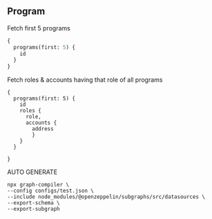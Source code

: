 ## Program

Fetch first 5 programs
```graphql
{
  programs(first: 5) {
    id
  }
}
```

Fetch roles & accounts having that role of all programs
```
{
  programs(first: 5) {
    id
    roles {
      role,
      accounts {
      	address
    	}
    }
  }
  
}

```



AUTO GENERATE
```shell
npx graph-compiler \
--config configs/test.json \
--include node_modules/@openzeppelin/subgraphs/src/datasources \
--export-schema \
--export-subgraph
```